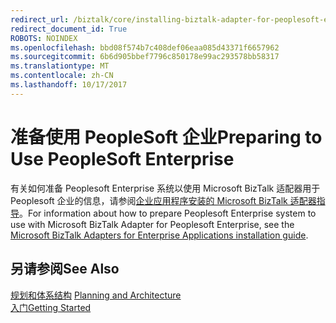 ```yaml
---
redirect_url: /biztalk/core/installing-biztalk-adapter-for-peoplesoft-enterprise
redirect_document_id: True
ROBOTS: NOINDEX
ms.openlocfilehash: bbd08f574b7c408def06eaa085d43371f6657962
ms.sourcegitcommit: 6b6d905bbef7796c850178e99ac293578bb58317
ms.translationtype: MT
ms.contentlocale: zh-CN
ms.lasthandoff: 10/17/2017
---
```

# <a name="preparing-to-use-peoplesoft-enterprise"></a><span data-ttu-id="6d2ca-101">准备使用 PeopleSoft 企业</span><span class="sxs-lookup"><span data-stu-id="6d2ca-101">Preparing to Use PeopleSoft Enterprise</span></span>
<span data-ttu-id="6d2ca-102">有关如何准备 Peoplesoft Enterprise 系统以使用 Microsoft BizTalk 适配器用于 Peoplesoft 企业的信息，请参阅[企业应用程序安装的 Microsoft BizTalk 适配器指导](../adapters-and-accelerators/install-configure-biztalk-adapters-enterprise-applications.md)。</span><span class="sxs-lookup"><span data-stu-id="6d2ca-102">For information about how to prepare Peoplesoft Enterprise system to use with Microsoft BizTalk Adapter for Peoplesoft Enterprise, see the [Microsoft BizTalk Adapters for Enterprise Applications installation guide](../adapters-and-accelerators/install-configure-biztalk-adapters-enterprise-applications.md).</span></span> 
  
## <a name="see-also"></a><span data-ttu-id="6d2ca-103">另请参阅</span><span class="sxs-lookup"><span data-stu-id="6d2ca-103">See Also</span></span>  
 <span data-ttu-id="6d2ca-104">[规划和体系结构](../core/planning-and-architecture13.md) </span><span class="sxs-lookup"><span data-stu-id="6d2ca-104">[Planning and Architecture](../core/planning-and-architecture13.md) </span></span>  
 [<span data-ttu-id="6d2ca-105">入门</span><span class="sxs-lookup"><span data-stu-id="6d2ca-105">Getting Started</span></span>](../core/getting-started-with-biztalk-adapter-for-peoplesoft-enterprise.md)